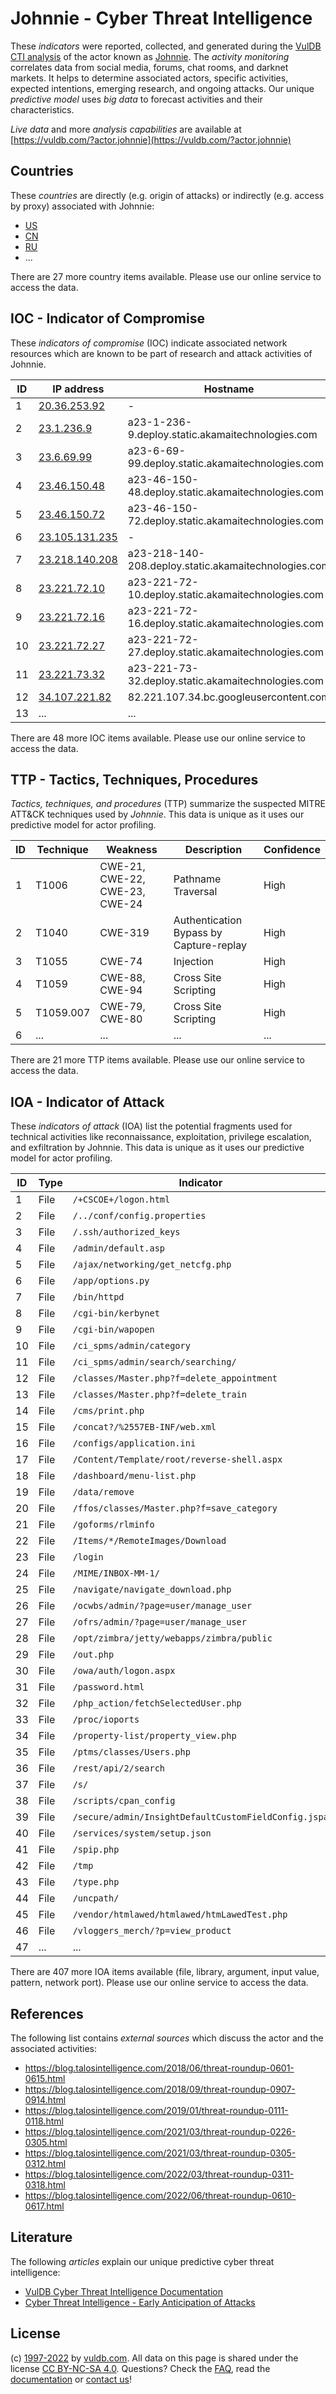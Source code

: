 # Johnnie - Cyber Threat Intelligence

These _indicators_ were reported, collected, and generated during the [VulDB CTI analysis](https://vuldb.com/?kb.cti) of the actor known as [Johnnie](https://vuldb.com/?actor.johnnie). The _activity monitoring_ correlates data from social media, forums, chat rooms, and darknet markets. It helps to determine associated actors, specific activities, expected intentions, emerging research, and ongoing attacks. Our unique _predictive model_ uses _big data_ to forecast activities and their characteristics.

_Live data_ and more _analysis capabilities_ are available at [https://vuldb.com/?actor.johnnie](https://vuldb.com/?actor.johnnie)

## Countries

These _countries_ are directly (e.g. origin of attacks) or indirectly (e.g. access by proxy) associated with Johnnie:

* [US](https://vuldb.com/?country.us)
* [CN](https://vuldb.com/?country.cn)
* [RU](https://vuldb.com/?country.ru)
* ...

There are 27 more country items available. Please use our online service to access the data.

## IOC - Indicator of Compromise

These _indicators of compromise_ (IOC) indicate associated network resources which are known to be part of research and attack activities of Johnnie.

ID | IP address | Hostname | Campaign | Confidence
-- | ---------- | -------- | -------- | ----------
1 | [20.36.253.92](https://vuldb.com/?ip.20.36.253.92) | - | - | High
2 | [23.1.236.9](https://vuldb.com/?ip.23.1.236.9) | a23-1-236-9.deploy.static.akamaitechnologies.com | - | High
3 | [23.6.69.99](https://vuldb.com/?ip.23.6.69.99) | a23-6-69-99.deploy.static.akamaitechnologies.com | - | High
4 | [23.46.150.48](https://vuldb.com/?ip.23.46.150.48) | a23-46-150-48.deploy.static.akamaitechnologies.com | - | High
5 | [23.46.150.72](https://vuldb.com/?ip.23.46.150.72) | a23-46-150-72.deploy.static.akamaitechnologies.com | - | High
6 | [23.105.131.235](https://vuldb.com/?ip.23.105.131.235) | - | - | High
7 | [23.218.140.208](https://vuldb.com/?ip.23.218.140.208) | a23-218-140-208.deploy.static.akamaitechnologies.com | - | High
8 | [23.221.72.10](https://vuldb.com/?ip.23.221.72.10) | a23-221-72-10.deploy.static.akamaitechnologies.com | - | High
9 | [23.221.72.16](https://vuldb.com/?ip.23.221.72.16) | a23-221-72-16.deploy.static.akamaitechnologies.com | - | High
10 | [23.221.72.27](https://vuldb.com/?ip.23.221.72.27) | a23-221-72-27.deploy.static.akamaitechnologies.com | - | High
11 | [23.221.73.32](https://vuldb.com/?ip.23.221.73.32) | a23-221-73-32.deploy.static.akamaitechnologies.com | - | High
12 | [34.107.221.82](https://vuldb.com/?ip.34.107.221.82) | 82.221.107.34.bc.googleusercontent.com | - | Medium
13 | ... | ... | ... | ...

There are 48 more IOC items available. Please use our online service to access the data.

## TTP - Tactics, Techniques, Procedures

_Tactics, techniques, and procedures_ (TTP) summarize the suspected MITRE ATT&CK techniques used by _Johnnie_. This data is unique as it uses our predictive model for actor profiling.

ID | Technique | Weakness | Description | Confidence
-- | --------- | -------- | ----------- | ----------
1 | T1006 | CWE-21, CWE-22, CWE-23, CWE-24 | Pathname Traversal | High
2 | T1040 | CWE-319 | Authentication Bypass by Capture-replay | High
3 | T1055 | CWE-74 | Injection | High
4 | T1059 | CWE-88, CWE-94 | Cross Site Scripting | High
5 | T1059.007 | CWE-79, CWE-80 | Cross Site Scripting | High
6 | ... | ... | ... | ...

There are 21 more TTP items available. Please use our online service to access the data.

## IOA - Indicator of Attack

These _indicators of attack_ (IOA) list the potential fragments used for technical activities like reconnaissance, exploitation, privilege escalation, and exfiltration by Johnnie. This data is unique as it uses our predictive model for actor profiling.

ID | Type | Indicator | Confidence
-- | ---- | --------- | ----------
1 | File | `/+CSCOE+/logon.html` | High
2 | File | `/../conf/config.properties` | High
3 | File | `/.ssh/authorized_keys` | High
4 | File | `/admin/default.asp` | High
5 | File | `/ajax/networking/get_netcfg.php` | High
6 | File | `/app/options.py` | High
7 | File | `/bin/httpd` | Medium
8 | File | `/cgi-bin/kerbynet` | High
9 | File | `/cgi-bin/wapopen` | High
10 | File | `/ci_spms/admin/category` | High
11 | File | `/ci_spms/admin/search/searching/` | High
12 | File | `/classes/Master.php?f=delete_appointment` | High
13 | File | `/classes/Master.php?f=delete_train` | High
14 | File | `/cms/print.php` | High
15 | File | `/concat?/%2557EB-INF/web.xml` | High
16 | File | `/configs/application.ini` | High
17 | File | `/Content/Template/root/reverse-shell.aspx` | High
18 | File | `/dashboard/menu-list.php` | High
19 | File | `/data/remove` | Medium
20 | File | `/ffos/classes/Master.php?f=save_category` | High
21 | File | `/goforms/rlminfo` | High
22 | File | `/Items/*/RemoteImages/Download` | High
23 | File | `/login` | Low
24 | File | `/MIME/INBOX-MM-1/` | High
25 | File | `/navigate/navigate_download.php` | High
26 | File | `/ocwbs/admin/?page=user/manage_user` | High
27 | File | `/ofrs/admin/?page=user/manage_user` | High
28 | File | `/opt/zimbra/jetty/webapps/zimbra/public` | High
29 | File | `/out.php` | Medium
30 | File | `/owa/auth/logon.aspx` | High
31 | File | `/password.html` | High
32 | File | `/php_action/fetchSelectedUser.php` | High
33 | File | `/proc/ioports` | High
34 | File | `/property-list/property_view.php` | High
35 | File | `/ptms/classes/Users.php` | High
36 | File | `/rest/api/2/search` | High
37 | File | `/s/` | Low
38 | File | `/scripts/cpan_config` | High
39 | File | `/secure/admin/InsightDefaultCustomFieldConfig.jspa` | High
40 | File | `/services/system/setup.json` | High
41 | File | `/spip.php` | Medium
42 | File | `/tmp` | Low
43 | File | `/type.php` | Medium
44 | File | `/uncpath/` | Medium
45 | File | `/vendor/htmlawed/htmlawed/htmLawedTest.php` | High
46 | File | `/vloggers_merch/?p=view_product` | High
47 | ... | ... | ...

There are 407 more IOA items available (file, library, argument, input value, pattern, network port). Please use our online service to access the data.

## References

The following list contains _external sources_ which discuss the actor and the associated activities:

* https://blog.talosintelligence.com/2018/06/threat-roundup-0601-0615.html
* https://blog.talosintelligence.com/2018/09/threat-roundup-0907-0914.html
* https://blog.talosintelligence.com/2019/01/threat-roundup-0111-0118.html
* https://blog.talosintelligence.com/2021/03/threat-roundup-0226-0305.html
* https://blog.talosintelligence.com/2021/03/threat-roundup-0305-0312.html
* https://blog.talosintelligence.com/2022/03/threat-roundup-0311-0318.html
* https://blog.talosintelligence.com/2022/06/threat-roundup-0610-0617.html

## Literature

The following _articles_ explain our unique predictive cyber threat intelligence:

* [VulDB Cyber Threat Intelligence Documentation](https://vuldb.com/?kb.cti)
* [Cyber Threat Intelligence - Early Anticipation of Attacks](https://www.scip.ch/en/?labs.20201022)

## License

(c) [1997-2022](https://vuldb.com/?kb.changelog) by [vuldb.com](https://vuldb.com/?kb.about). All data on this page is shared under the license [CC BY-NC-SA 4.0](https://creativecommons.org/licenses/by-nc-sa/4.0/). Questions? Check the [FAQ](https://vuldb.com/?kb.faq), read the [documentation](https://vuldb.com/?kb) or [contact us](https://vuldb.com/?contact)!
